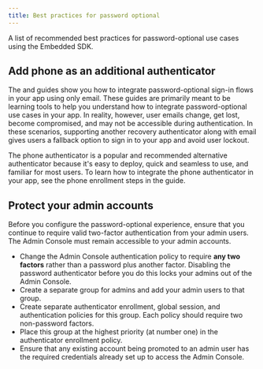 ```yaml
---
title: Best practices for password optional
---
```


A list of recommended best practices for password-optional use cases using the Embedded SDK.

## Add phone as an additional authenticator

The <StackSnippet snippet="signupwithemail" inline/> and <StackSnippet snippet="signinwithemail" inline/> guides show you how to integrate password-optional sign-in flows in your app using only email. These guides are primarily meant to be learning tools to help you understand how to integrate password-optional use cases in your app. In reality, however, user emails change, get lost, become compromised, and may not be accessible during authentication. In these scenarios, supporting another recovery authenticator along with email gives users a fallback option to sign in to your app and avoid user lockout.

The phone authenticator is a popular and recommended alternative authenticator because it's easy to deploy, quick and seamless to use, and familiar for most users. To learn how to integrate the phone authenticator in your app, see the phone enrollment steps in the <StackSnippet snippet="signinwithpwdandphone" inline/> guide.

## Protect your admin accounts

Before you configure the password-optional experience, ensure that you continue to require valid two-factor authentication from your admin users. The Admin Console must remain accessible to your admin accounts.

* Change the Admin Console authentication policy to require **any two factors** rather than a password plus another factor. Disabling the password authenticator before you do this locks your admins out of the Admin Console.
* Create a separate group for admins and add your admin users to that group.
* Create separate authenticator enrollment, global session, and authentication policies for this group. Each policy should require two non-password factors.
* Place this group at the highest priority (at number one) in the authenticator enrollment policy.
* Ensure that any existing account being promoted to an admin user has the required credentials already set up to access the Admin Console.
